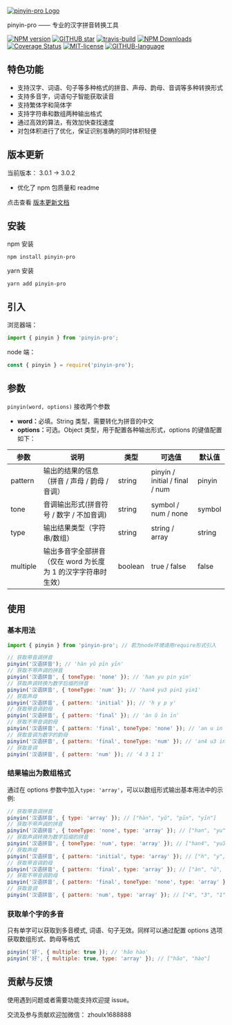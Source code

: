 [![pinyin-pro Logo](https://i.ibb.co/26fJ5vF/pinyin-logo.png)](https://github.com/zh-lx/pinyin-pro)

pinyin-pro —— 专业的汉字拼音转换工具

[![NPM version](https://img.shields.io/npm/v/pinyin-pro.svg)](https://www.npmjs.com/package/pinyin-pro)
[![GITHUB star](https://img.shields.io/github/stars/zh-lx/pinyin-pro.svg)](https://github.com/zh-lx/pinyin-pro)
[![travis-build](https://travis-ci.com/zh-lx/pinyin-pro.svg?branch=main)](https://travis-ci.com/github/zh-lx/pinyin-pro)
[![NPM Downloads](https://img.shields.io/npm/dm/pinyin-pro.svg)](https://npmcharts.com/compare/pinyin-pro?minimal=true)
[![Coverage Status](https://coveralls.io/repos/github/zh-lx/pinyin-pro/badge.svg?branch=main)](https://coveralls.io/github/zh-lx/pinyin-pro?branch=main)
[![MIT-license](https://img.shields.io/npm/l/pinyin-pro.svg)](https://opensource.org/licenses/MIT)
[![GITHUB-language](https://img.shields.io/github/languages/top/zh-lx/pinyin-pro.svg)](https://github.com/zh-lx/pinyin-pro)

## 特色功能

- 支持汉字、词语、句子等多种格式的拼音、声母、韵母、音调等多种转换形式
- 支持多音字，词语句子智能获取读音
- 支持繁体字和简体字
- 支持字符串和数组两种输出格式
- 通过高效的算法，有效加快查找速度
- 对包体积进行了优化，保证识别准确的同时体积轻便

## 版本更新

当前版本： 3.0.1 -> 3.0.2

- 优化了 npm 包质量和 readme

点击查看 [版本更新文档](./docs/versions.md)

## 安装

npm 安装

```
npm install pinyin-pro
```

yarn 安装

```
yarn add pinyin-pro
```

## 引入

浏览器端：

```javascript
import { pinyin } from 'pinyin-pro';
```

node 端：

```javascript
const { pinyin } = require('pinyin-pro');
```

## 参数

`pinyin(word, options)` 接收两个参数<br>

- <b>word：</b>必填。String 类型，需要转化为拼音的中文
- <b>options：</b>可选。Object 类型，用于配置各种输出形式，options 的键值配置如下：

| 参数     | 说明                                                          | 类型    | 可选值                         | 默认值 |
| -------- | ------------------------------------------------------------- | ------- | ------------------------------ | ------ |
| pattern  | 输出的结果的信息（拼音 / 声母 / 韵母 / 音调）                 | string  | pinyin / initial / final / num | pinyin |
| tone     | 音调输出形式(拼音符号 / 数字 / 不加音调)                      | string  | symbol / num / none            | symbol |
| type     | 输出结果类型（字符串/数组）                                   | string  | string / array                 | string |
| multiple | 输出多音字全部拼音（仅在 word 为长度为 1 的汉字字符串时生效） | boolean | true / false                   | false  |

## 使用

### 基本用法

```javascript
import { pinyin } from 'pinyin-pro'; // 若为node环境请用require形式引入

// 获取带音调拼音
pinyin('汉语拼音'); // 'hàn yǔ pīn yīn'
// 获取不带声调的拼音
pinyin('汉语拼音', { toneType: 'none' }); // 'han yu pin yin'
// 获取声调转换为数字后缀的拼音
pinyin('汉语拼音', { toneType: 'num' }); // 'han4 yu3 pin1 yin1'
// 获取声母
pinyin('汉语拼音', { pattern: 'initial' }); // 'h y p y'
// 获取带音调韵母
pinyin('汉语拼音', { pattern: 'final' }); // 'àn ǔ īn īn'
// 获取不带音调韵母
pinyin('汉语拼音', { pattern: 'final', toneType: 'none' }); // 'an u in in'
// 获取音调为数字的韵母
pinyin('汉语拼音', { pattern: 'final', toneType: 'num' }); // 'an4 u3 in1 in1'
// 获取音调
pinyin('汉语拼音', { pattern: 'num' }); // '4 3 1 1'
```

### 结果输出为数组格式

通过在 options 参数中加入`type: 'array'`，可以以数组形式输出基本用法中的示例:

```javascript
// 获取带音调拼音
pinyin('汉语拼音', { type: 'array' }); // ["hàn", "yǔ", "pīn", "yīn"]
// 获取不带声调的拼音
pinyin('汉语拼音', { toneType: 'none', type: 'array' }); // ["han", "yu", "pin", "yin"]
// 获取声调转换为数字后缀的拼音
pinyin('汉语拼音', { toneType: 'num', type: 'array' }); // ["han4", "yu3", "pin1", "yin1"]
// 获取声母
pinyin('汉语拼音', { pattern: 'initial', type: 'array' }); // ["h", "y", "p", "y"]
// 获取带音调韵母
pinyin('汉语拼音', { pattern: 'final', type: 'array' }); // ["àn", "ǔ", "īn", "īn"]
// 获取不带音调韵母
pinyin('汉语拼音', { pattern: 'final', toneType: 'none', type: 'array' }); // ["an", "u", "in", "in"]
// 获取音调
pinyin('汉语拼音', { pattern: 'num', type: 'array' }); // ["4", "3", "1", "1"]
```

### 获取单个字的多音

只有单字可以获取到多音模式, 词语、句子无效。同样可以通过配置 options 选项获取数组形式、韵母等格式

```javascript
pinyin('好', { multiple: true }); // 'hǎo hào'
pinyin('好', { multiple: true, type: 'array' }); // ["hǎo", "hào"]
```

## 贡献与反馈

使用遇到问题或者需要功能支持欢迎提 issue。

交流及参与贡献欢迎加微信：
zhoulx1688888

